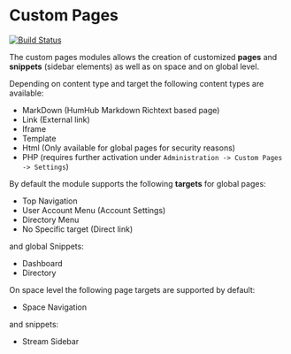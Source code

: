 # Custom Pages

[![Build Status](https://travis-ci.org/humhub/humhub-modules-custom-pages.svg?branch=master)](https://travis-ci.org/humhub/humhub-modules-custom-pages)

The custom pages modules allows the creation of customized **pages** and **snippets** (sidebar elements) as well as on space and on 
global level. 

Depending on content type and target the following content types are available:

- MarkDown (HumHub Markdown Richtext based page)
- Link (External link)
- Iframe
- Template
- Html (Only available for global pages for security reasons)
- PHP (requires further activation under `Administration -> Custom Pages -> Settings`)

By default the module supports the following **targets** for global pages:

- Top Navigation
- User Account Menu (Account Settings)
- Directory Menu
- No Specific target (Direct link)

and global Snippets:

- Dashboard
- Directory

On space level the following page targets are supported by default:

- Space Navigation

and snippets:

- Stream Sidebar